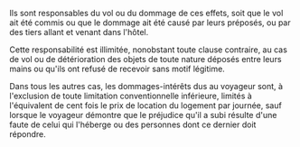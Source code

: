 Ils sont responsables du vol ou du dommage de ces effets, soit que le vol ait été commis ou que le dommage ait été causé par leurs préposés, ou par des tiers allant et venant dans l'hôtel.

Cette responsabilité est illimitée, nonobstant toute clause contraire, au cas de vol ou de détérioration des objets de toute nature déposés entre leurs mains ou qu'ils ont refusé de recevoir sans motif légitime.

Dans tous les autres cas, les dommages-intérêts dus au voyageur sont, à l'exclusion de toute limitation conventionnelle inférieure, limités à l'équivalent de cent fois le prix de location du logement par journée, sauf lorsque le voyageur démontre que le préjudice qu'il a subi résulte d'une faute de celui qui l'héberge ou des personnes dont ce dernier doit répondre.
